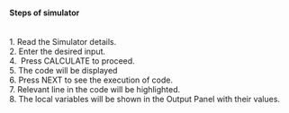  <h4>Steps of simulator </h4><br>
                        1.&nbsp;Read the Simulator details.<br>
                        2.&nbsp;Enter the desired input.<br>
                        4.&nbsp; Press CALCULATE to proceed. <br>
                        5.&nbsp;The code will be displayed <br>
                        6.&nbsp;Press NEXT to see the execution of code. <br>
                        7.&nbsp;Relevant line in the code will be highlighted.<br>
                        8.&nbsp;The local variables will be shown in the Output Panel with their values.<br>

